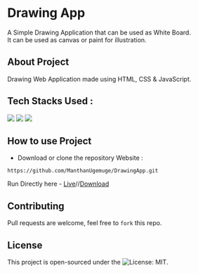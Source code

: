 # Drawing App
A Simple Drawing Application that can be used as White Board. 
<br/>
It can be used as canvas or paint for illustration. 

## About Project
Drawing Web Application made using HTML, CSS & JavaScript. 

## Tech Stacks Used :

<a target="_blank" href="https://www.w3schools.com/html/default.asp"><img src="https://img.shields.io/badge/html5%20-%23E34F26.svg?&style=for-the-badge&logo=html5&logoColor=white"></img></a>
<a target="_blank" href="https://www.w3schools.com/css/default.asp"><img src="https://img.shields.io/badge/css3%20-%231572B6.svg?&style=for-the-badge&logo=css3&logoColor=white"></img></a>
<a target="_blank" href="https://www.w3schools.com/js/default.asp"><img src="https://img.shields.io/badge/javascript%20-%23323330.svg?&style=for-the-badge&logo=javascript&logoColor=%23F7DF1E"></img></a>

## How to use Project
- Download or clone the repository Website : 
```
https://github.com/ManthanUgemuge/DrawingApp.git
```
Run Directly here - [Live](https://manthanugemuge.github.io/DrawingApp/)//[Download](https://github.com/ManthanUgemuge/DrawingApp/archive/refs/heads/main.zip)

## Contributing
Pull requests are welcome, feel free to ```fork``` this repo.

## License
This project is open-sourced under the ![License: MIT](https://img.shields.io/badge/License-MIT-blue.svg).
